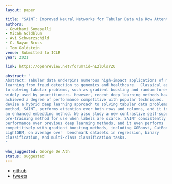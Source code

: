 ```yaml
---
layout: paper

title: "SAINT: Improved Neural Networks for Tabular Data via Row Attention and Contrastive Pre-Training"
authors:
- Gowthami Somepalli
- Micah Goldblum
- Avi Schwarzschild
- C. Bayan Bruss
- Tom Goldstein
venue: Submitted to ICLR
year: 2021

link: https://openreview.net/forum?id=nL2lDlsrZU

abstract: "
Abstract: Tabular data underpins numerous high-impact applications of machine
learning from fraud detection to genomics and healthcare.  Classical approaches
to solving tabular problems, such as gradient boosting and random forests, are
widely used by practitioners. However, recent deep learning methods have
achieved a degree of performance competitive with popular techniques.  We
devise a hybrid deep learning approach to solving tabular data problems. Our
method, SAINT, performs attention over both rows and columns, and it includes
an enhanced embedding method. We also study a new contrastive self-supervised
pre-training method for use when labels are scarce. SAINT consistently improves
performance over previous deep learning methods, and it even performs
competitively with gradient boosting methods, including XGBoost, CatBoost, and
LightGBM, on average over  benchmark datasets in regression, binary
classification, and multi-class classification tasks.
"

who_suggested: George De Ath
status: suggested
---
```

- [github](https://github.com/somepago/saint)
- [tweets](https://papers.labml.ai/paper/ae31a2c0c41011eb80dc0bd1877e23b6)
